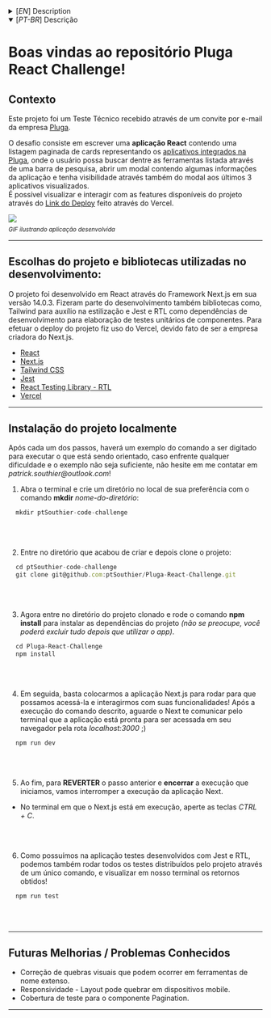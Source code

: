 <details>
  <summary>[<i>EN</i>] Description</summary>

  # Welcome to the Pluga React Challenge repository!

  ## Context
  This project was a Technical Test received through an email invitation from the company [Pluga](https://pluga.co/).
  
  The challenge involves creating a <b>React application</b> with a paginated listing of cards representing the applications integrated into Pluga. Users should be able to search for tools within the list using a search bar, open a modal containing a few [application information](https://pluga.co/ferramentas_search.json), and also have visibility, through the modal, of the last 3 viewed applications.
  <br> You can view and interact with the available features of the project through the [Deployment Link](https://pluga-react-challenge.vercel.app/) deployed using Vercel.

  ![](https://github.com/ptSouthier/Pluga-React-Challenge/blob/main/public/ApplicationGIF.gif)
  <sub><br>GIF illustrating the developed application</sub>
  
  ---
  
  ## Project Choices and Libraries Used in Development:

  The project was developed in React using the Next.js framework in its version 14.0.3. The development also included libraries such as Tailwind for styling assistance, and Jest and RTL as development dependencies for unit testing of components. For project deployment, I used Vercel, as it is the company behind Next.js.
  
  * [React](https://react.dev/)<br>
  * [Next.js](https://nextjs.org/)<br>
  * [Tailwind CSS](https://tailwindcss.com/)<br>
  * [Jest](https://jestjs.io/pt-BR/)<br>
  * [React Testing Library - RTL](https://testing-library.com/docs/react-testing-library/intro/)<br>
  * [Vercel](https://vercel.com/)<br>
  
  ---

  ## Installing the Project Locally

  After each step, there will be an example command to be typed to execute what is being instructed. If you encounter any difficulty and the example is not sufficient, do not hesitate to contact me at _patrick.southier@outlook.com_!
  
  1. Open the terminal and create a directory in the location of your choice with the command **mkdir** *directory-name*:
  ```javascript
    mkdir ptSouthier-code-challenge
  ```
  
  <br><br>
  
  2. Enter the directory you just created and then clone the project:
  ```javascript
    cd ptSouthier-code-challenge
    git clone git@github.com:ptSouthier/Pluga-React-Challenge.git
  ```
  
  <br><br>
  
  3. Now enter the cloned project directory and run the command **npm install** to install the project dependencies *(don't worry, you can delete everything after using the app)*.
  ```javascript
    cd Pluga-React-Challenge
    npm install
  ```
  
  <br><br>
  
  4. Next, we just need to run the Next.js application so that we can access it and interact with its features! After running the described command, wait for Next to notify you through the terminal that the application is ready to be accessed in your browser at *localhost:3000* ;)
  ```javascript
    npm run dev
  ```
  
  <br><br>
  
  5. Finally, to **REVERT** the previous step and **terminate** the execution we started, let's stop the Next.js application.
  * In the terminal where Next.js is running, press the *CTRL + C* keys.
  <br><br>
  
  6. Since we have tests developed with Jest and RTL in the application, we can also run all the tests distributed throughout the project with a single command and view the results in our terminal!
  ```javascript
    npm run test
  ```
  
  <br><br>
  
  
  ---
  
  
  ## Future Improvements / Known Issues
  
  * Fix visual breaks that may occur in tools with long names.
  * Responsiveness - Layout may break on mobile devices.
  * Test coverage for the Pagination component.

  ---
</details>

<details open>
  <summary>[<i>PT-BR</i>] Descrição</summary>
  
  # Boas vindas ao repositório Pluga React Challenge!
  
  ## Contexto
  
  Este projeto foi um Teste Técnico recebido através de um convite por e-mail da empresa [Pluga](https://pluga.co/).
  
  O desafio consiste em escrever uma <b>aplicação React</b> contendo uma listagem paginada de cards representando os [aplicativos integrados na Pluga](https://pluga.co/ferramentas_search.json), onde o usuário possa buscar dentre as ferramentas listada através de uma barra de pesquisa, abrir um modal contendo algumas informações da aplicação e tenha visibilidade através também do modal aos últimos 3 aplicativos visualizados.
  <br> É possível visualizar e interagir com as features disponíveis do projeto através do [Link do Deploy](https://pluga-react-challenge.vercel.app/) feito através do Vercel.
  
  ![](https://github.com/ptSouthier/Pluga-React-Challenge/blob/main/public/ApplicationGIF.gif)
  <sub><br>_GIF ilustrando aplicação desenvolvida_</sub>
  
  ---
  
  ## Escolhas do projeto e bibliotecas utilizadas no desenvolvimento:
  
  O projeto foi desenvolvido em React através do Framework Next.js em sua versão 14.0.3. Fizeram parte do desenvolvimento também bibliotecas como, Tailwind para auxílio na estilização e Jest e RTL como dependências de desenvolvimento para elaboração de testes unitários de componentes. Para efetuar o deploy do projeto fiz uso do Vercel, devido fato de ser a empresa criadora do Next.js.
  
  * [React](https://react.dev/)<br>
  * [Next.js](https://nextjs.org/)<br>
  * [Tailwind CSS](https://tailwindcss.com/)<br>
  * [Jest](https://jestjs.io/pt-BR/)<br>
  * [React Testing Library - RTL](https://testing-library.com/docs/react-testing-library/intro/)<br>
  * [Vercel](https://vercel.com/)<br>
  
  ---
  
  ## Instalação do projeto localmente
  
  Após cada um dos passos, haverá um exemplo do comando a ser digitado para executar o que está sendo orientado, caso enfrente qualquer dificuldade e o exemplo não seja suficiente, não hesite em me contatar em _patrick.southier@outlook.com_!
  
  1. Abra o terminal e crie um diretório no local de sua preferência com o comando **mkdir** _nome-do-diretório_:
  ```javascript
    mkdir ptSouthier-code-challenge
  ```
  
  <br><br>
  
  2. Entre no diretório que acabou de criar e depois clone o projeto:
  ```javascript
    cd ptSouthier-code-challenge
    git clone git@github.com:ptSouthier/Pluga-React-Challenge.git
  ```
  
  <br><br>
  
  3. Agora entre no diretório do projeto clonado e rode o comando **npm install** para instalar as dependências do projeto _(não se preocupe, você poderá excluir tudo depois que utilizar o app)_. 
  ```javascript
    cd Pluga-React-Challenge
    npm install
  ```
  
  <br><br>
  
  4. Em seguida, basta colocarmos a aplicação Next.js para rodar para que possamos acessá-la e interagirmos com suas funcionalidades! Após a execução do comando descrito, aguarde o Next te comunicar pelo terminal que a aplicação está pronta para ser acessada em seu navegador pela rota _localhost:3000_ ;)
  ```javascript
    npm run dev
  ```
  
  <br><br>
  
  5. Ao fim, para **REVERTER** o passo anterior e **encerrar** a execução que iniciamos, vamos interromper a execução da aplicação Next.
   * No terminal em que o Next.js está em execução, aperte as teclas _CTRL + C_.
  
  <br><br>
  
  6. Como possuímos na aplicação testes desenvolvidos com Jest e RTL, podemos também rodar todos os testes distribuídos pelo projeto através de um único comando, e visualizar em nosso terminal os retornos obtidos!
  ```javascript
    npm run test
  ```

  <br><br>
  
  
  ---
  
  
  ## Futuras Melhorias / Problemas Conhecidos
  
  * Correção de quebras visuais que podem ocorrer em ferramentas de nome extenso.
  * Responsividade - Layout pode quebrar em dispositivos mobile.
  * Cobertura de teste para o componente Pagination.
  
  ---
</details>
